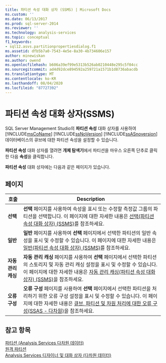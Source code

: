 ```yaml
---
title: 파티션 속성 대화 상자 (SSMS) | Microsoft Docs
ms.custom: ''
ms.date: 06/13/2017
ms.prod: sql-server-2014
ms.reviewer: ''
ms.technology: analysis-services
ms.topic: conceptual
f1_keywords:
- sql12.asvs.partitionpropertiesdialog.f1
ms.assetid: dfb5b7a0-7543-4e5e-8a30-4b734606e157
author: minewiskan
ms.author: owend
ms.openlocfilehash: b606a39ef99e5313b526ab0210448e295c5f04cc
ms.sourcegitcommit: ad4d92dce894592a259721a1571b1d8736abacdb
ms.translationtype: MT
ms.contentlocale: ko-KR
ms.lasthandoff: 08/04/2020
ms.locfileid: "87727392"
---
```

# <a name="partition-properties-dialog-box-ssms"></a>파티션 속성 대화 상자(SSMS)
  SQL Server Management Studio의 **파티션 속성** 대화 상자를 사용하여 [!INCLUDE[msCoName](../includes/msconame-md.md)] [!INCLUDE[ssNoVersion](../includes/ssnoversion-md.md)] [!INCLUDE[ssASnoversion](../includes/ssasnoversion-md.md)] 데이터베이스의 큐브에 대한 파티션 속성을 설정할 수 있습니다.  
  
 **파티션 속성** 대화 상자를 열려면 **개체 탐색기**에서 파티션을 마우스 오른쪽 단추로 클릭한 다음 **속성**을 클릭합니다.  
  
 **파티션 속성** 대화 상자에는 다음과 같은 페이지가 있습니다.  
  
## <a name="pages"></a>페이지  
  
|호출|Description|  
|----------|-----------------|  
|**선택**|**선택** 페이지를 사용하여 속성을 표시 또는 수정할 측정값 그룹의 파티션을 선택합니다. 이 페이지에 대한 자세한 내용은 [선택&#40;파티션 속성 대화 상자&#41; &#40;SSMS&#41;](selection-partition-properties-dialog-box-ssms.md)를 참조하세요.|  
|**일반**|**일반** 페이지를 사용하여 **선택** 페이지에서 선택한 파티션의 일반 속성을 표시 및 수정할 수 있습니다. 이 페이지에 대한 자세한 내용은 [일반&#40;파티션 속성 대화 상자&#41; &#40;SSMS&#41;](general-partition-properties-dialog-box-ssms.md)를 참조하세요.|  
|**자동 관리 캐싱**|**자동 관리 캐싱** 페이지를 사용하여 **선택** 페이지에서 선택한 파티션의 스토리지 및 자동 관리 캐싱 설정을 표시 및 수정할 수 있습니다. 이 페이지에 대한 자세한 내용은 [자동 관리 캐싱&#40;파티션 속성 대화 상자&#41; &#40;SSMS&#41;](proactive-caching-partition-properties-dialog-box-ssms.md)을 참조하세요.|  
|**오류 구성**|**오류 구성** 페이지를 사용하여 **선택** 페이지에서 선택한 파티션을 처리하기 위한 오류 구성 설정을 표시 및 수정할 수 있습니다. 이 페이지에 대한 자세한 내용은 [큐브, 파티션 및 차원 처리에 대한 오류 구성&#40;SSAS - 다차원&#41;](multidimensional-models/error-configuration-for-cube-partition-and-dimension-processing.md)을 참조하세요.|  
  
## <a name="see-also"></a>참고 항목  
 [파티션 &#40;Analysis Services 다차원 데이터&#41;](multidimensional-models-olap-logical-cube-objects/partitions-analysis-services-multidimensional-data.md)   
 [원격 파티션](multidimensional-models-olap-logical-cube-objects/partitions-remote-partitions.md)   
 [Analysis Services 디자이너 및 대화 상자 &#40;다차원 데이터&#41;](analysis-services-designers-and-dialog-boxes-multidimensional-data.md)  
  
  
